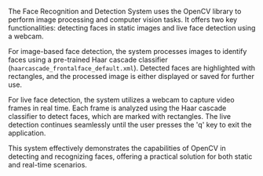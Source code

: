 The Face Recognition and Detection System uses the OpenCV library to perform image processing and computer vision tasks. It offers two key functionalities: detecting faces in static images and live face detection using a webcam.

For image-based face detection, the system processes images to identify faces using a pre-trained Haar cascade classifier (`haarcascade_frontalface_default.xml`). Detected faces are highlighted with rectangles, and the processed image is either displayed or saved for further use.

For live face detection, the system utilizes a webcam to capture video frames in real time. Each frame is analyzed using the Haar cascade classifier to detect faces, which are marked with rectangles. The live detection continues seamlessly until the user presses the 'q' key to exit the application.

This system effectively demonstrates the capabilities of OpenCV in detecting and recognizing faces, offering a practical solution for both static and real-time scenarios.